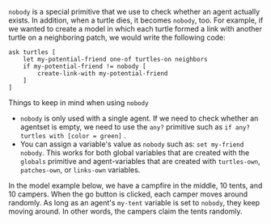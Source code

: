 `nobody` is a special primitive that we use to check whether an agent actually exists. In addition, when a turtle dies, it becomes `nobody`, too. For example, if we wanted to create a model in which each turtle formed a link with another turtle on a neighboring patch, we would write the following code: 



	ask turtles [
		let my-potential-friend one-of turtles-on neighbors
		if my-potential-friend != nobody [
			create-link-with my-potential-friend
		]
	]



Things to keep in mind when using `nobody`

*  `nobody` is only used with a single agent. If we need to check whether an agentset is empty, we need to use the `any?` primitive such as `if any? turtles with [color = green]` .
*  You can assign a variable's value as `nobody` such as: `set my-friend nobody`. This works for both global variables that are created with the `globals` primitive and agent-variables that are created with `turtles-own`,  `patches-own`, or `links-own` variables.



In the model example below, we have a campfire in the middle, 10 tents, and 10 campers. When the go button is clicked, each camper moves around randomly. As long as an agent's `my-tent` variable is set to `nobody`, they keep moving around. In other words, the campers claim the tents randomly.

